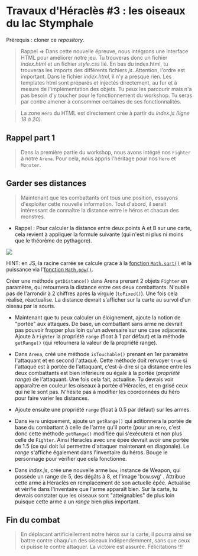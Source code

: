 # Travaux d'Héraclès #3 : les oiseaux du lac Stymphale
 
Prérequis : cloner ce *repository*.


> Rappel => Dans cette nouvelle épreuve, nous intégrons une interface HTML pour améliorer notre jeu.
Tu trouveras donc un fichier *index.html* et un fichier *style.css* lié. En bas du index.html, tu trouveras les imports des différents fichiers *js*. Attention, l'ordre est important.
Dans le fichier *index.html*, il n'y a presque rien. Les templates html sont préparés et injectés directement, au fur et à mesure de l'implémentation des objets. Tu peux les parcourir mais n'a pas besoin d'y toucher pour le fonctionnement du workshop. Tu seras par contre amener à consommer certaines de ses fonctionnalités.

> La zone `Hero` du HTML est directement crée à partir du *index.js (ligne 18 à 20)*.

## Rappel part 1

> Dans la première partie du workshop, nous avons intégré nos `Fighter` à notre `Arena`. Pour cela, nous appris l'héritage pour nos `Hero` et `Monster`.



## Garder ses distances

> Maintenant que les combattants ont tous une position, essayons d'exploiter cette nouvelle information. Tout d'abord, il serait intéressant de connaître la distance entre le héros et chacun des monstres.

- Rappel : Pour calculer la distance entre deux points A et B sur une carte, cela revient à appliquer la formule suivante (qui n'est ni plus ni moins que le théorème de pythagore).

![](https://wikimedia.org/api/rest_v1/media/math/render/png/b337eb9100bc60a3125751271848230ad2a0d447)

HINT: en JS, la racine carrée se calcule grace à la [fonction `Math.sqrt()`](https://developer.mozilla.org/en-US/docs/Web/JavaScript/Reference/Global_Objects/Math/sqrt) et la puissance via l'[fonction `Math.pow()`](https://developer.mozilla.org/en-US/docs/Web/JavaScript/Reference/Global_Objects/Math/pow).

Créer une méthode `getDistance()` dans Arena prenant 2 objets `Fighter` en paramètre, qui retournera la distance entre ces deux combattants. N'oublie pas de l'arrondir à 2 chiffres après la virgule (`toFixed()`). Une fois cela réalisé, réactualise. La distance devrait s'afficher sur la carte au survol d'un oiseau par la souris.

- Maintenant que tu peux calculer un éloignement, ajoute la notion de "portée" aux attaques. De base, un combattant sans arme ne devrait pas pouvoir frapper plus loin qu'un adversaire sur une case adjacente. Ajoute à `Fighter` la propriété `range` (float à 1 par défaut) et la méthode `getRange()` (qui retournera la valeur de la propriété range).

- Dans `Arena`, créé une méthode `isTouchable()` prenant en 1er paramètre l'attaquant et en second l'attaqué. Cette méthode doit renvoyer `true` si l'attaqué est à portée de l'attaquant, c'est-à-dire si ça distance entre les deux combattants est bien inférieure ou égale à la portée (*propriété range*) de l'attaquant. Une fois cela fait, actualise. Tu devrais voir apparaître en couleur les oiseaux à portée d'Héraclès, et en grisé ceux qui ne le sont pas. N'hésite pas à modifier les coordonnées du héro pour faire varier les distances.

- Ajoute ensuite une propriété `range` (float à 0.5 par défaut) sur les armes.

- Dans `Hero` uniquement, ajoute un `getRange()` qui aditionnera la portée de base du combattant à celle de l'arme qu'il porte (pour un `Hero`, c'est donc cette méthode `getRange()` modifiée qui s'exécutera et non plus celle de `Fighter`. Ainsi Heracles avec une épée devrait avoir une portée de 1.5 (ce qui doit lui permettre d'attaquer maintenant en diagonale). Le *range* s'affiche également dans l'inventaire du héros. Bouge le personnage pour vérifier que cela fonctionne.

- Dans *index.js*, crée une nouvelle arme `bow`, instance de Weapon, qui possède un range de 5, des dégâts à 8, et l'image 'bow.svg' . Attribue cette arme à Héraclès en remplacement de son actuelle épée. Actualise et vérifie dans l'inventaire que l'arme apparaît bien.
Sur la carte, tu devrais constater que les oiseaux sont "atteignables" de plus loin puisque cette arme a un *range* bien plus important.

## Fin du combat
> En déplacant artificiellement notre héros sur la carte, il pourra ainsi se battre contre chaqu'un des oiseaux indépendemment, sans que ceux ci puisse le contre attaquer. La victoire est assurée. Félicitations !!!
